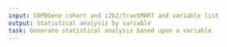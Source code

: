 ```yaml
---
input: COPDGene cohort and i2b2/tranSMART and variable list
output: Statistical analysis by variable
task: Generate statistical analysis based upon a variable
---
```


